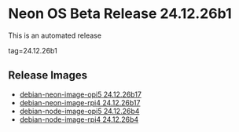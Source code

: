 # Neon OS Beta Release 24.12.26b1
This is an automated release

tag=24.12.26b1

## Release Images
- [debian-neon-image-opi5 24.12.26b17](https://download.neonaiservices.com/neon_os/core/rpi4/dev/debian-neon-image-rpi4_2024-12-26_19_28.img.xz)
- [debian-neon-image-rpi4 24.12.26b17](https://download.neonaiservices.com/neon_os/core/rpi4/dev/debian-neon-image-rpi4_2024-12-26_19_28.img.xz)
- [debian-node-image-opi5 24.12.26b4](https://download.neonaiservices.com/neon_os/node/rpi4/dev/debian-node-image-rpi4_2024-12-26_20_04.img.xz)
- [debian-node-image-rpi4 24.12.26b4](https://download.neonaiservices.com/neon_os/node/rpi4/dev/debian-node-image-rpi4_2024-12-26_20_04.img.xz)
